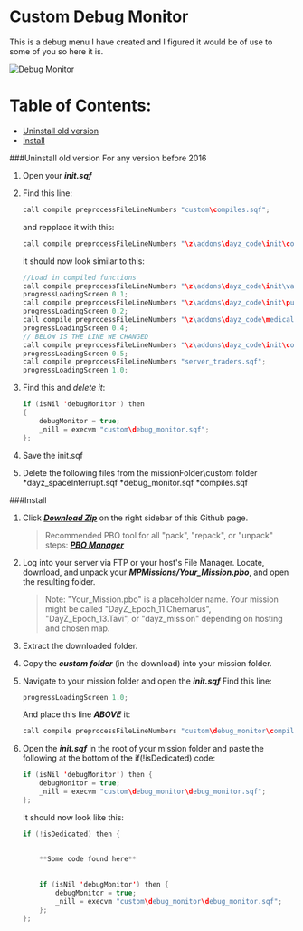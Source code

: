 Custom Debug Monitor
============

This is a debug menu I have created and I figured it would be of use to some of you so here it is.

![Debug Monitor](https://photos-4.dropbox.com/t/2/AADXS6V2UpXTfCp-EX1SeOkWiHzQ-6ZayRFo42ONx3LH8g/12/182033088/jpeg/32x32/1/_/1/2/Epoch%20debug%20monitor.jpg/EMGsqYoBGLYcIAIoAg/OIe-mQOccStxf3E0IdkkIbsO2F7EAz8W5Uxq3sgS76I?size=1280x960&size_mode=3)

# Table of Contents:
* [Uninstall old version](https://github.com/noxsicarius/Custom-Debug-Monitor#uninstall-old-version)
* [Install](https://github.com/noxsicarius/Custom-Debug-Monitor#install)

###Uninstall old version
For any version before 2016

1. Open your ***init.sqf***

1. Find this line:

	~~~~java
	call compile preprocessFileLineNumbers "custom\compiles.sqf";
	~~~~
	
	and repplace it with this:
	~~~~java
	call compile preprocessFileLineNumbers "\z\addons\dayz_code\init\compiles.sqf";
	~~~~

	it should now look similar to this:
	~~~~java
	//Load in compiled functions
	call compile preprocessFileLineNumbers "\z\addons\dayz_code\init\variables.sqf";				//Initilize the Variables (IMPORTANT: Must happen very early)
	progressLoadingScreen 0.1;
	call compile preprocessFileLineNumbers "\z\addons\dayz_code\init\publicEH.sqf";				//Initilize the publicVariable event handlers
	progressLoadingScreen 0.2;
	call compile preprocessFileLineNumbers "\z\addons\dayz_code\medical\setup_functions_med.sqf";	//Functions used by CLIENT for medical
	progressLoadingScreen 0.4;
	// BELOW IS THE LINE WE CHANGED 
	call compile preprocessFileLineNumbers "\z\addons\dayz_code\init\compiles.sqf";				//Compile regular functions
	progressLoadingScreen 0.5;
	call compile preprocessFileLineNumbers "server_traders.sqf";				//Compile trader configs
	progressLoadingScreen 1.0;
	~~~~
	
1. Find this and *delete it*:
	~~~~java
	if (isNil 'debugMonitor') then 
	{
		debugMonitor = true;
		_nill = execvm "custom\debug_monitor.sqf";
	};
	~~~~
	
1. Save the init.sqf

1. Delete the following files from the missionFolder\custom folder
*dayz_spaceInterrupt.sqf
*debug_monitor.sqf
*compiles.sqf

###Install

1. Click ***[Download Zip](https://github.com/noxsicarius/Custom-Debug-Monitor/archive/master.zip)*** on the right sidebar of this Github page.

	> Recommended PBO tool for all "pack", "repack", or "unpack" steps: ***[PBO Manager](http://www.armaholic.com/page.php?id=16369)***

1. Log into your server via FTP or your host's File Manager. Locate, download, and unpack your ***MPMissions/Your_Mission.pbo***, and open the resulting folder.
 
	> Note: "Your_Mission.pbo" is a placeholder name. Your mission might be called "DayZ_Epoch_11.Chernarus", "DayZ_Epoch_13.Tavi", or "dayz_mission" depending on hosting and chosen map.

1. Extract the downloaded folder.

1. Copy the ***custom folder*** (in the download) into your mission folder.

1. Navigate to your mission folder and open the ***init.sqf***
	Find this line:

	~~~~java
	progressLoadingScreen 1.0;
	~~~~
	
	And place this line ***ABOVE*** it:
	
	~~~~java
	call compile preprocessFileLineNumbers "custom\debug_monitor\compiles.sqf";
	~~~~
	
1. Open the ***init.sqf*** in the root of your mission folder and paste the following at the bottom of the if(!isDedicated) code:

	~~~~java
	if (isNil 'debugMonitor') then {
		debugMonitor = true;
		_nill = execvm "custom\debug_monitor\debug_monitor.sqf";
	};
	~~~~

	It should now look like this:
	
	~~~~java
	if (!isDedicated) then {
		
		
		**Some code found here**
		
		
		if (isNil 'debugMonitor') then {
			debugMonitor = true;
			_nill = execvm "custom\debug_monitor\debug_monitor.sqf";
		};
	};
	~~~~
	

